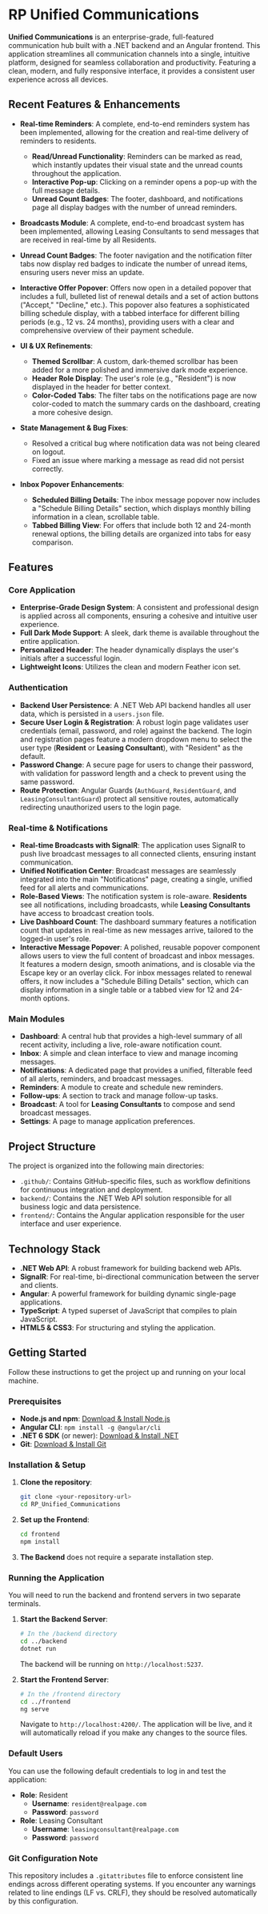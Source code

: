 # RP Unified Communications

**Unified Communications** is an enterprise-grade, full-featured communication hub built with a .NET backend and an Angular frontend. This application streamlines all communication channels into a single, intuitive platform, designed for seamless collaboration and productivity. Featuring a clean, modern, and fully responsive interface, it provides a consistent user experience across all devices.

## Recent Features & Enhancements

-   **Real-time Reminders**: A complete, end-to-end reminders system has been implemented, allowing for the creation and real-time delivery of reminders to residents.
    -   **Read/Unread Functionality**: Reminders can be marked as read, which instantly updates their visual state and the unread counts throughout the application.
    -   **Interactive Pop-up**: Clicking on a reminder opens a pop-up with the full message details.
    -   **Unread Count Badges**: The footer, dashboard, and notifications page all display badges with the number of unread reminders.

-   **Broadcasts Module**: A complete, end-to-end broadcast system has been implemented, allowing Leasing Consultants to send messages that are received in real-time by all Residents.
-   **Unread Count Badges**: The footer navigation and the notification filter tabs now display red badges to indicate the number of unread items, ensuring users never miss an update.
-   **Interactive Offer Popover**: Offers now open in a detailed popover that includes a full, bulleted list of renewal details and a set of action buttons ("Accept," "Decline," etc.). This popover also features a sophisticated billing schedule display, with a tabbed interface for different billing periods (e.g., 12 vs. 24 months), providing users with a clear and comprehensive overview of their payment schedule.
-   **UI & UX Refinements**:
    -   **Themed Scrollbar**: A custom, dark-themed scrollbar has been added for a more polished and immersive dark mode experience.
    -   **Header Role Display**: The user's role (e.g., "Resident") is now displayed in the header for better context.
    -   **Color-Coded Tabs**: The filter tabs on the notifications page are now color-coded to match the summary cards on the dashboard, creating a more cohesive design.
-   **State Management & Bug Fixes**:
    -   Resolved a critical bug where notification data was not being cleared on logout.
    -   Fixed an issue where marking a message as read did not persist correctly.

-   **Inbox Popover Enhancements**:
    -   **Scheduled Billing Details**: The inbox message popover now includes a "Schedule Billing Details" section, which displays monthly billing information in a clean, scrollable table.
    -   **Tabbed Billing View**: For offers that include both 12 and 24-month renewal options, the billing details are organized into tabs for easy comparison.

## Features

### Core Application
-   **Enterprise-Grade Design System**: A consistent and professional design is applied across all components, ensuring a cohesive and intuitive user experience.
-   **Full Dark Mode Support**: A sleek, dark theme is available throughout the entire application.
-   **Personalized Header**: The header dynamically displays the user's initials after a successful login.
-   **Lightweight Icons**: Utilizes the clean and modern Feather icon set.

### Authentication
-   **Backend User Persistence**: A .NET Web API backend handles all user data, which is persisted in a `users.json` file.
-   **Secure User Login & Registration**: A robust login page validates user credentials (email, password, and role) against the backend. The login and registration pages feature a modern dropdown menu to select the user type (**Resident** or **Leasing Consultant**), with "Resident" as the default.
-   **Password Change**: A secure page for users to change their password, with validation for password length and a check to prevent using the same password.
-   **Route Protection**: Angular Guards (`AuthGuard`, `ResidentGuard`, and `LeasingConsultantGuard`) protect all sensitive routes, automatically redirecting unauthorized users to the login page.

### Real-time & Notifications
-   **Real-time Broadcasts with SignalR**: The application uses SignalR to push live broadcast messages to all connected clients, ensuring instant communication.
-   **Unified Notification Center**: Broadcast messages are seamlessly integrated into the main "Notifications" page, creating a single, unified feed for all alerts and communications.
-   **Role-Based Views**: The notification system is role-aware. **Residents** see all notifications, including broadcasts, while **Leasing Consultants** have access to broadcast creation tools.
-   **Live Dashboard Count**: The dashboard summary features a notification count that updates in real-time as new messages arrive, tailored to the logged-in user's role.
-   **Interactive Message Popover**: A polished, reusable popover component allows users to view the full content of broadcast and inbox messages. It features a modern design, smooth animations, and is closable via the Escape key or an overlay click. For inbox messages related to renewal offers, it now includes a "Schedule Billing Details" section, which can display information in a single table or a tabbed view for 12 and 24-month options.

### Main Modules
-   **Dashboard**: A central hub that provides a high-level summary of all recent activity, including a live, role-aware notification count.
-   **Inbox**: A simple and clean interface to view and manage incoming messages.
-   **Notifications**: A dedicated page that provides a unified, filterable feed of all alerts, reminders, and broadcast messages.
-   **Reminders**: A module to create and schedule new reminders.
-   **Follow-ups**: A section to track and manage follow-up tasks.
-   **Broadcast**: A tool for **Leasing Consultants** to compose and send broadcast messages.
-   **Settings**: A page to manage application preferences.

## Project Structure

The project is organized into the following main directories:
-   `.github/`: Contains GitHub-specific files, such as workflow definitions for continuous integration and deployment.
-   `backend/`: Contains the .NET Web API solution responsible for all business logic and data persistence.
-   `frontend/`: Contains the Angular application responsible for the user interface and user experience.

## Technology Stack

-   **.NET Web API**: A robust framework for building backend web APIs.
-   **SignalR**: For real-time, bi-directional communication between the server and clients.
-   **Angular**: A powerful framework for building dynamic single-page applications.
-   **TypeScript**: A typed superset of JavaScript that compiles to plain JavaScript.
-   **HTML5 & CSS3**: For structuring and styling the application.

## Getting Started

Follow these instructions to get the project up and running on your local machine.

### Prerequisites

-   **Node.js and npm**: [Download & Install Node.js](https://nodejs.org/)
-   **Angular CLI**: `npm install -g @angular/cli`
-   **.NET 6 SDK** (or newer): [Download & Install .NET](https://dotnet.microsoft.com/download)
-   **Git**: [Download & Install Git](https://git-scm.com/downloads)

### Installation & Setup

1.  **Clone the repository**:
    ```bash
    git clone <your-repository-url>
    cd RP_Unified_Communications
    ```

2.  **Set up the Frontend**:
    ```bash
    cd frontend
    npm install
    ```

3.  **The Backend** does not require a separate installation step.

### Running the Application

You will need to run the backend and frontend servers in two separate terminals.

1.  **Start the Backend Server**:
    ```bash
    # In the /backend directory
    cd ../backend
    dotnet run
    ```
    The backend will be running on `http://localhost:5237`.

2.  **Start the Frontend Server**:
    ```bash
    # In the /frontend directory
    cd ../frontend
    ng serve
    ```
    Navigate to `http://localhost:4200/`. The application will be live, and it will automatically reload if you make any changes to the source files.

### Default Users

You can use the following default credentials to log in and test the application:

-   **Role**: Resident
    -   **Username**: `resident@realpage.com`
    -   **Password**: `password`
-   **Role**: Leasing Consultant
    -   **Username**: `leasingconsultant@realpage.com`
    -   **Password**: `password`

### Git Configuration Note

This repository includes a `.gitattributes` file to enforce consistent line endings across different operating systems. If you encounter any warnings related to line endings (LF vs. CRLF), they should be resolved automatically by this configuration.

